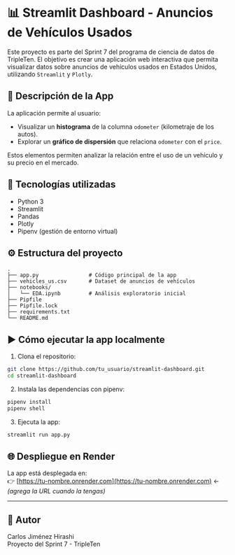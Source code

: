 # 📊 Streamlit Dashboard - Anuncios de Vehículos Usados

Este proyecto es parte del Sprint 7 del programa de ciencia de datos de TripleTen. El objetivo es crear una aplicación web interactiva que permita visualizar datos sobre anuncios de vehículos usados en Estados Unidos, utilizando `Streamlit` y `Plotly`.

## 🚗 Descripción de la App

La aplicación permite al usuario:

- Visualizar un **histograma** de la columna `odometer` (kilometraje de los autos).
- Explorar un **gráfico de dispersión** que relaciona `odometer` con el `price`.

Estos elementos permiten analizar la relación entre el uso de un vehículo y su precio en el mercado.

## 🧰 Tecnologías utilizadas

- Python 3
- Streamlit
- Pandas
- Plotly
- Pipenv (gestión de entorno virtual)

## ⚙️ Estructura del proyecto

```
.
├── app.py                # Código principal de la app
├── vehicles_us.csv       # Dataset de anuncios de vehículos
├── notebooks/
│   └── EDA.ipynb         # Análisis exploratorio inicial
├── Pipfile
├── Pipfile.lock
├── requirements.txt
└── README.md
```

## ▶️ Cómo ejecutar la app localmente

1. Clona el repositorio:
```bash
git clone https://github.com/tu_usuario/streamlit-dashboard.git
cd streamlit-dashboard
```

2. Instala las dependencias con pipenv:
```bash
pipenv install
pipenv shell
```

3. Ejecuta la app:
```bash
streamlit run app.py
```

## 🌐 Despliegue en Render

La app está desplegada en:  
👉 [https://tu-nombre.onrender.com](https://tu-nombre.onrender.com) ← *(agrega la URL cuando la tengas)*

---

## 🧠 Autor

Carlos Jiménez Hirashi  
Proyecto del Sprint 7 - TripleTen
